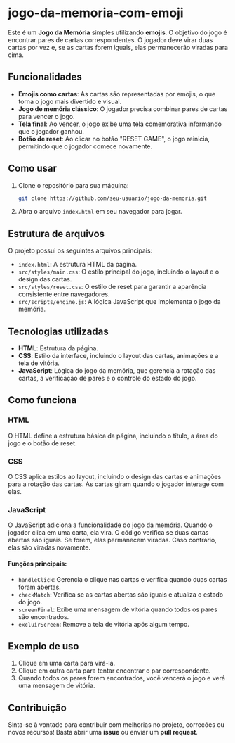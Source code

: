 # jogo-da-memoria-com-emoji


Este é um **Jogo da Memória** simples utilizando **emojis**. O objetivo do jogo é encontrar pares de cartas correspondentes. O jogador deve virar duas cartas por vez e, se as cartas forem iguais, elas permanecerão viradas para cima.

## Funcionalidades

- **Emojis como cartas**: As cartas são representadas por emojis, o que torna o jogo mais divertido e visual.
- **Jogo de memória clássico**: O jogador precisa combinar pares de cartas para vencer o jogo.
- **Tela final**: Ao vencer, o jogo exibe uma tela comemorativa informando que o jogador ganhou.
- **Botão de reset**: Ao clicar no botão "RESET GAME", o jogo reinicia, permitindo que o jogador comece novamente.

## Como usar

1. Clone o repositório para sua máquina:
    ```bash
    git clone https://github.com/seu-usuario/jogo-da-memoria.git
    ```

2. Abra o arquivo `index.html` em seu navegador para jogar.

## Estrutura de arquivos

O projeto possui os seguintes arquivos principais:

- `index.html`: A estrutura HTML da página.
- `src/styles/main.css`: O estilo principal do jogo, incluindo o layout e o design das cartas.
- `src/styles/reset.css`: O estilo de reset para garantir a aparência consistente entre navegadores.
- `src/scripts/engine.js`: A lógica JavaScript que implementa o jogo da memória.

## Tecnologias utilizadas

- **HTML**: Estrutura da página.
- **CSS**: Estilo da interface, incluindo o layout das cartas, animações e a tela de vitória.
- **JavaScript**: Lógica do jogo da memória, que gerencia a rotação das cartas, a verificação de pares e o controle do estado do jogo.

## Como funciona

### HTML
O HTML define a estrutura básica da página, incluindo o título, a área do jogo e o botão de reset.

### CSS
O CSS aplica estilos ao layout, incluindo o design das cartas e animações para a rotação das cartas. As cartas giram quando o jogador interage com elas.

### JavaScript
O JavaScript adiciona a funcionalidade do jogo da memória. Quando o jogador clica em uma carta, ela vira. O código verifica se duas cartas abertas são iguais. Se forem, elas permanecem viradas. Caso contrário, elas são viradas novamente.

#### Funções principais:
- `handleClick`: Gerencia o clique nas cartas e verifica quando duas cartas foram abertas.
- `checkMatch`: Verifica se as cartas abertas são iguais e atualiza o estado do jogo.
- `screenFinal`: Exibe uma mensagem de vitória quando todos os pares são encontrados.
- `excluirScreen`: Remove a tela de vitória após algum tempo.

## Exemplo de uso

1. Clique em uma carta para virá-la.
2. Clique em outra carta para tentar encontrar o par correspondente.
3. Quando todos os pares forem encontrados, você vencerá o jogo e verá uma mensagem de vitória.

## Contribuição

Sinta-se à vontade para contribuir com melhorias no projeto, correções ou novos recursos! Basta abrir uma **issue** ou enviar um **pull request**.

